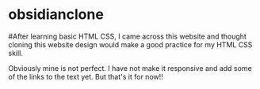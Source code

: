 # obsidianclone

#After learning basic HTML CSS, I came across this website and thought cloning this website design would make a good practice for my HTML CSS skill.

Obviously mine is not perfect. I have not make it responsive and add some of the links to the text yet. But that's it for now!!
